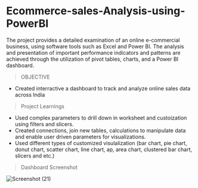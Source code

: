 # Ecommerce-sales-Analysis-using-PowerBI
The project provides a detailed examination of an online e-commercial business, using software tools such as Excel and Power BI.
The analysis and presentation of important performance indicators and patterns are achieved through the utilization of pivot tables, charts, and a Power BI dashboard.

> OBJECTIVE
* Created interractive a dashboard to track and analyze online sales data across India

> Project Learnings
* Used complex parameters to drill down in worksheet and custoization using filters and slicers.
* Created connections, join new tables, calculations to manipulate data and enable user driven parameters for visualizations.
* Used different types of customized visulalization (bar chart, pie chart, donut chart, scatter chart, line chart, ap, area chart, clustered bar chart, slicers and etc.)

> Dashboard Screenshot

![Screenshot (21)](https://github.com/PrafulGotmare/Ecommerce-sales-Analysis-using-PowerBI/assets/81294533/ed009648-79e8-4635-8485-577d4ad48709)
